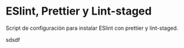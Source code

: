 # ESlint, Prettier y Lint-staged

Script de configuración para instalar ESlint con prettier y lint-staged.

sdsdf

